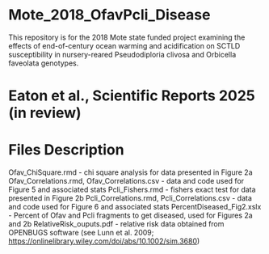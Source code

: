 # Mote_2018_OfavPcli_Disease
This repository is for the 2018 Mote state funded project examining the effects of end-of-century ocean warming and acidification on SCTLD susceptibility in nursery-reared Pseudodiploria clivosa and Orbicella faveolata genotypes.

# Eaton et al., Scientific Reports 2025 (in review)

# Files Description
Ofav_ChiSquare.rmd - chi square analysis for data presented in Figure 2a
Ofav_Correlations.rmd, Ofav_Correlations.csv - data and code used for Figure 5 and associated stats
Pcli_Fishers.rmd - fishers exact test for data presented in Figure 2b
Pcli_Correlations.rmd, Pcli_Correlations.csv - data and code used for Figure 6 and associated stats
PercentDiseased_Fig2.xslx - Percent of Ofav and Pcli fragments to get diseased, used for Figures 2a and 2b
RelativeRisk_ouputs.pdf - relative risk data obtained from OPENBUGS software (see Lunn et al. 2009; https://onlinelibrary.wiley.com/doi/abs/10.1002/sim.3680)
